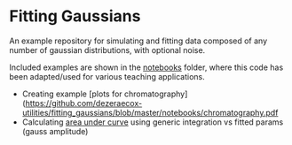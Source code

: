 # Fitting Gaussians

An example repository for simulating and fitting data composed of any number of gaussian distributions, with optional noise. 

Included examples are shown in the [notebooks](notebooks/) folder, where this code has been adapted/used for various teaching applications.

- Creating example [plots for chromatography](https://github.com/dezeraecox-utilities/fitting_gaussians/blob/master/notebooks/chromatography.pdf
- Calculating [area under curve](https://github.com/dezeraecox-utilities/fitting_gaussians/blob/master/notebooks/integration_example_NM.pdf) using generic integration vs fitted params (gauss amplitude)
